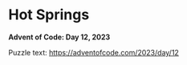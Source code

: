 # Hot Springs

**Advent of Code: Day 12, 2023**

Puzzle text: <https://adventofcode.com/2023/day/12>
